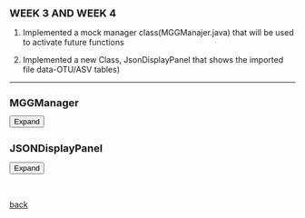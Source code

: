 ## WEEK 3 AND WEEK 4



 1. Implemented a mock manager class(MGGManajer.java) that will be used to activate future functions 

 2. Implemented a new Class, JsonDisplayPanel that shows the imported file data-OTU/ASV tables)

 * * *

<html>
<head>
  <style>
	  h1 {
      font-size: 18px;  /* Adjust the font size for h1 as needed */
    }
    h2 {
      font-size: 18px;  /* Adjust the font size for h2 as needed */
    }
   .panel {
       display: none;
  	background-color: #f1f1f1;
 	 padding: 10px;
 	 margin-top: 10px;
  	font-size: 10px;
  	width: 800px;
  	overflow-x: auto; /* Adds a horizontal scrollbar if text overflows */
 	 overflow-y: auto; /* Adds a vertical scrollbar if text overflows */
 	 max-height: 400px; /* Optional: Set a max height */
    }
  </style>
</head>
<body>
  <h1>MGGManager</h1>
  <button onclick="MGGManager()">Expand</button>
  <div class="panel" id="MGGManager">
    <pre>
	    
			 /**
				 * The MGGManager class is responsible for managing the state of the MGG application.
				 * It provides methods to store and retrieve data, execute tasks, and register services for the tasks and taskfactories to use instead of cyactivator
				 * 
				 */
			
			
			
				public class MGGManager implements SessionAboutToBeSavedListener, SessionLoadedListener {
				
				
				public final static String APP_NAME = "be.kuleuven.mgG";
				public final static String SERVER_RESPONSE_FILE = "Response.json";
				
				
				final CommandExecutorTaskFactory commandExecutorTaskFactory;
				final SynchronousTaskManager<?> synchronousTaskManager;
				final TaskManager<?,?> dialogTaskManager;
				
				
				final TaskManager taskManager;
				final SynchronousTaskManager syncTaskManager;
				
				final CyServiceRegistrar cyRegistrar; 
				
				final AvailableCommands availableCommands;
				final CommandExecutorTaskFactory ceTaskFactory;
				
				private MGGCytoPanel cytoPanel = null;
				
				  private CyNetwork newNetwork = null;
				
				private JSONObject jsonObject;
				private JSONObject serverResponse;
					
				//private Icon MGGicon;
			
				
				 /**
			     * Constructor for the MGGManager class.
			     * This constructor initializes the MGGManager with a CyServiceRegistrar, which is used to access Cytoscape services.
			     * It also registers the MGGManager as a listener for session events, specifically when a session is about to be saved and when a session is loaded.
			     *
			     * @param cyRegistrar The CyServiceRegistrar used to access Cytoscape services.
			     */
				
				public MGGManager(final CyServiceRegistrar cyRegistrar) {
					 // Store the CyServiceRegistrar
					this.cyRegistrar = cyRegistrar;
					
					 // Get Cytoscape services
					this.taskManager = cyRegistrar.getService(TaskManager.class);
					this.availableCommands = cyRegistrar.getService(AvailableCommands.class);
					this.ceTaskFactory = cyRegistrar.getService(CommandExecutorTaskFactory.class);
					this.syncTaskManager = cyRegistrar.getService(SynchronousTaskManager.class);
					
					// Register this manager as a listener for session events
					cyRegistrar.registerService(this, SessionAboutToBeSavedListener.class, new Properties());
					cyRegistrar.registerService(this, SessionLoadedListener.class, new Properties());
					
					synchronousTaskManager = cyRegistrar.getService(SynchronousTaskManager.class);
					commandExecutorTaskFactory = cyRegistrar.getService(CommandExecutorTaskFactory.class);
					dialogTaskManager = cyRegistrar.getService(TaskManager.class);
					//MGGicon = new ImageIcon(getClass().getResource("/images/scNetViz.png"));
								
				}
				
			
				 /**
			     * Sets the JSONArray object.
			     * This method is used to store a JSONArray object which can be used later.
			     *
			     * @param jsonArray The JSONArray object to be stored.
			     */
			    public void setJsonObject(JSONObject jsonObject) {
			        this.jsonObject = jsonObject;
			    }
			
			    /**
			     * Gets the stored JSONArray object.
			     * This method is used to retrieve the stored JSONArray object.
			     *
			     * @return The stored JSONArray object.
			     */
			    public JSONObject getJsonObject() {
			        return jsonObject;
			    }
				
			   
			    /**
			     * Sets the server response.
			     * This method is used to store the server response which can be used later.
			     * 
			     * @param jsonResponse The server response in the form of a JSONObject.
			     */
			    public void setServerResponse(JSONObject jsonResponse) {
			        this.serverResponse = jsonResponse;
			    }
				
			
			    /**
			     * Gets the stored server response.
			     * This method is used to retrieve the stored server response.
			     *
			     * @return The stored server response in the form of a JSONObject.
			     */
			    public JSONObject getServerResponse() {
			        return this.serverResponse;
			    }
				
			  	
			    
			    public void setCytoPanel(MGGCytoPanel panel) {
			  		this.cytoPanel = panel;
			  	}
			      
			    public CyNetwork getCurrentNetwork() {
					CyNetwork network = cyRegistrar.getService(CyApplicationManager.class).getCurrentNetwork();
			    if (network != null) return network;
			    return newNetwork;
				}
			
			    
			    
			    public void executeCommand(String namespace, String command, 
			            Map<String, Object> args, TaskObserver observer) {
				TaskIterator ti = commandExecutorTaskFactory.createTaskIterator(namespace, command, args, observer);
				execute(ti, true);
				}
			    
			    public void execute(TaskIterator iterator, boolean synchronous) {
					if (synchronous) {
						synchronousTaskManager.execute(iterator);
					} else {
						dialogTaskManager.execute(iterator);
					}
				}
			    
			    public CyNetworkView getCurrentNetworkView() {
					return cyRegistrar.getService(CyApplicationManager.class).getCurrentNetworkView();
				}
			    
			    /**
			     * Executes a set of tasks.
			     * This method is used to execute a set of tasks using the task manager.
			     * The tasks are executed in the order they are added to the TaskIterator.
			     *
			     * @param tasks The TaskIterator containing the tasks to be executed.
			     */
			    
			    public void executeTasks(TaskIterator tasks) {
			        taskManager.execute(tasks);
			    } 
			
			    
			
						    /**
						     * Retrieves a service of the specified class.
						     * This method is used to get a service registered in the Cytoscape environment.
						     *
						     * @param serviceClass The class of the service to be retrieved.
						     * @return The service of the specified class.
						     */
			    
			    			public <S> S getService(Class<S> serviceClass) { 
			    				return cyRegistrar.getService(serviceClass); 
			    				
			    			}
			    		  
						    /**
						     * Retrieves a service of the specified class and filter.
						     * This method is used to get a service registered in the Cytoscape environment that matches a specific filter.
						     *
						     * @param serviceClass The class of the service to be retrieved.
						     * @param filter The filter to match the service against.
						     * @return The service of the specified class and filter.
						     */
			    
			    		  public <S> S getService(Class<S> serviceClass, String filter) { return
			    		  cyRegistrar.getService(serviceClass, filter); }
			    		  
			    		  
			    		  /**
			    		     * Registers a service in the Cytoscape environment.
			    		     * This method is used to register a service in the Cytoscape environment with the specified properties.
			    		     *
			    		     * @param service The service to be registered.
			    		     * @param serviceClass The class of the service to be registered.
			    		     * @param props The properties of the service to be registered.
			    		     */
			    		  
			    		  public void registerService(Object service, Class<?> serviceClass, Properties
			    		  props) { cyRegistrar.registerService(service, serviceClass, props); }
			    		  
			    		  
			    		  /**
			    		     * Unregisters a service from the Cytoscape environment.
			    		     * This method is used to unregister a service from the Cytoscape environment.
			    		     *
			    		     * @param service The service to be unregistered.
			    		     * @param serviceClass The class of the service to be unregistered.
			    		     */
			    		  
			    		  public void unregisterService(Object service, Class<?> serviceClass) {
			    		  cyRegistrar.unregisterService(service, serviceClass); }
			
			    
			    	/**
			    	 * Handles the SessionLoadedEvent.
			    	 * This method is called when a session is loaded in Cytoscape.
			    	 * It checks if there are any files related to the MGG application in the session and loads them if they exist.
			    	 *
			    	 * @param e The SessionLoadedEvent.
			    	*/
				
			    	@Override
			    		  // See if we have data in the session, and load it if we do
			    		public void handleEvent(SessionLoadedEvent e) {
						System.out.println("SessionLoaded");
						
						Map<String,List<File>> appFiles = e.getLoadedSession().getAppFileListMap();
						if (!appFiles.containsKey(APP_NAME)) {
							System.out.println("Don't see "+APP_NAME+"!");
							return;
						}
			
						List<File> mggFiles = appFiles.get(APP_NAME);
						Map<String, File> fileMap = new HashMap<>();
						for (File f: mggFiles) {
							System.out.println("File map has file: "+f.getName());
							fileMap.put(f.getName(),f);
						}
			
						if (!fileMap.containsKey(SERVER_RESPONSE_FILE)) {
							System.out.println("Don't see "+SERVER_RESPONSE_FILE+"!");
							return;
						}	
			    	}
			    	
			    	 /**
			         * Handles the SessionAboutToBeSavedEvent.
			         * This method is called when a session is about to be saved in Cytoscape.
			         * It saves the server response to a file and adds it to the session.
			         *
			         * @param e The SessionAboutToBeSavedEvent.
			         */
			    	
				@Override
				public void handleEvent(SessionAboutToBeSavedEvent e) {
					String tmpDir = System.getProperty("java.io.tmpdir");
				    File jsonFile = new File(tmpDir, SERVER_RESPONSE_FILE);
			
				    try {
				        FileOutputStream fos = new FileOutputStream(jsonFile);
				        OutputStreamWriter osw = new OutputStreamWriter(fos, "utf-8");
				        BufferedWriter writer = new BufferedWriter(osw);
			
				        writer.write(serverResponse.toJSONString());
				        writer.close();
				        osw.close();
				        fos.close();
			
				        List<File> files = new ArrayList<File>();
				        files.add(jsonFile);
			
				        try {
				            e.addAppFiles(APP_NAME, files);
				        } catch (Exception add) {
				            add.printStackTrace();
				        }
				    } catch (Exception jsonException) {
				        jsonException.printStackTrace();
				    }
					
				}
		    
		    	
   </pre>
  </div>


  <h2>JSONDisplayPanel</h2>
  <button onclick="JSONDisplayPanel()">Expand</button>
  <div class="panel" id="JSONDisplayPanel">
    <pre>

     
		 	public class JSONDisplayPanel extends JPanel  {
		   		 private JTable table;
		    		final MGGManager manager;
		 
		    	public JSONDisplayPanel(final MGGManager manager,JSONObject jsonObject) {
		        	super(new BorderLayout());
		        
		        
			        // Extract the JSONArray from the JSONObject
			        JSONArray jsonArray = (JSONArray) jsonObject.get("data");
			        
			        createTable(jsonArray);
			        
			        JScrollPane scrollPane = new JScrollPane(table);
			      
			        this.manager = manager;
				
			        // Set the scroll bar policies
			        scrollPane.setVerticalScrollBarPolicy(JScrollPane.VERTICAL_SCROLLBAR_AS_NEEDED);
			        scrollPane.setHorizontalScrollBarPolicy(JScrollPane.HORIZONTAL_SCROLLBAR_NEVER);
			        
			        // Set the preferred size of the scroll pane
			        scrollPane.setPreferredSize(new Dimension(800, 600));
			        
			        // Add the scroll pane to the center of the JSONDisplayPanel
			        add(scrollPane, BorderLayout.CENTER);
			        
			        
			        // Add the button that will execute the SendDataToServerTask when clicked
			        JButton sendButton = new JButton("Get Annotated Network ");
			        sendButton.addActionListener(new ActionListener() {  
			            public void actionPerformed(ActionEvent e) {
			              
			            	 TaskIterator taskIterator = new SendDataToServerTaskFactory(jsonObject, manager).createTaskIterator();
			                 manager.executeTasks(taskIterator);
			            }
			
			        
			    });
			     // Set button appearance
			        sendButton.setForeground(Color.BLACK); // Set the text color of the button
			        sendButton.setFont(sendButton.getFont().deriveFont(Font.BOLD, 14f)); // Set the font style and size of the button text
			        sendButton.setBackground(new Color(144, 238, 144)); // Set the background color of the button
			        sendButton.setFocusPainted(false); // Remove the focus border around the button
			        sendButton.setBorder(BorderFactory.createEmptyBorder(5, 10, 5, 10)); // Add padding to the button
			
			        // Create a rounded border for the button
			        int borderRadius = 20;
			        int borderThickness = 2;
			        sendButton.setBorder(BorderFactory.createCompoundBorder(
			                BorderFactory.createLineBorder(Color.WHITE, borderThickness),
			                BorderFactory.createEmptyBorder(borderRadius, borderRadius, borderRadius, borderRadius)));
			
			        // Add hover effect for the button
			        sendButton.addMouseListener(new java.awt.event.MouseAdapter() {
			            public void mouseEntered(java.awt.event.MouseEvent evt) {
			                sendButton.setBackground(Color.GREEN); // Set the background color when mouse enters the button
			            }
			
			            public void mouseExited(java.awt.event.MouseEvent evt) {
			                sendButton.setBackground(new Color(144, 238, 144)); // Set the background color when mouse exits the button
			            }
			        });
			        
			        // Add the button to the JSONDisplayPanel
			        add(sendButton, BorderLayout.NORTH);
			    
			    }
			    
			    private void createTable(JSONArray jsonArray) {
			        DefaultTableModel tableModel = new DefaultTableModel();
			        table = new JTable(tableModel);
			
			        // Set the column names
			        JSONArray headers = (JSONArray) jsonArray.get(0);
			        for (Object header : headers) {
			            tableModel.addColumn(header.toString());
			        }
			
			        // Add the data to the table model
			        for (int i = 1; i < jsonArray.size(); i++) {
			            JSONArray row = (JSONArray) jsonArray.get(i);
			            Object[] rowData = new Object[row.size()];
			            for (int j = 0; j < row.size(); j++) {
			                rowData[j] = row.get(j);
			            }
			            tableModel.addRow(rowData);
			        }
			    }
				
	}

 
   </pre>
  </div>

  <script>
    function MGGManager() {
      var panel = document.getElementById("MGGManager");
      if (panel.style.display === "none") {
        panel.style.display = "block";
      } else {
        panel.style.display = "none";
      }
    }
    
    function JSONDisplayPanel() {
      var panel = document.getElementById("JSONDisplayPanel");
      if (panel.style.display === "none") {
        panel.style.display = "block";
      } else {
        panel.style.display = "none";
      }
    }
	  
  </script>
</body>
</html>

	
	
<br> <!-- Add an empty line -->



[back](./)
